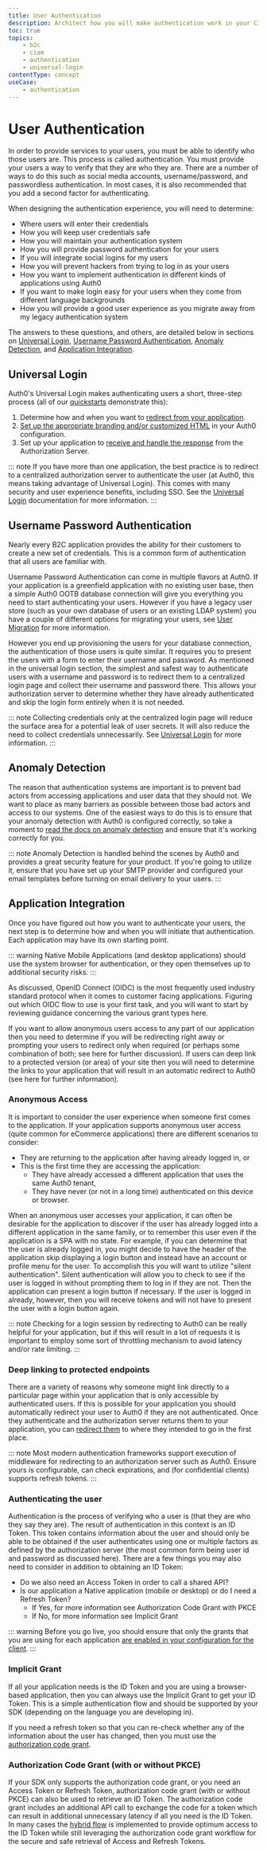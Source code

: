 ```yaml
---
title: User Authentication
description: Architect how you will make authentication work in your CIAM implementation.
toc: true
topics:
    - b2c
    - ciam
    - authentication
    - universal-login
contentType: concept
useCase:
    - authentication
---
```

# User Authentication

In order to provide services to your users, you must be able to identify who those users are. This process is called authentication. You must provide your users a way to verify that they are who they are. There are a number of ways to do this such as social media accounts, username/password, and passwordless authentication. In most cases, it is also recommended that you add a second factor for authenticating.

When designing the authentication experience, you will need to determine:

* Where users will enter their credentials
* How you will keep user credentials safe
* How you will maintain your authentication system
* How you will provide password authentication for your users
* If you will integrate social logins for my users
* How you will prevent hackers from trying to log in as your users
* How you want to implement authentication in different kinds of applications using Auth0
* If you want to make login easy for your users when they come from different language backgrounds
* How you will provide a good user experience as you migrate away from my legacy authentication system

The answers to these questions, and others, are detailed below in sections on [Universal Login](#universal-login), [Username Password Authentication](#username-password-authentication), [Anomaly Detection](#anomaly-detection), and [Application Integration](#application-integration).

## Universal Login

Auth0's Universal Login makes authenticating users a short, three-step process (all of our [quickstarts](/quickstart) demonstrate this):

1. Determine how and when you want to [redirect from your application](#application-integration).
2. [Set up the appropriate branding and/or customized HTML](/universal-login) in your Auth0 configuration.
3. Set up your application to [receive and handle the response](#application-integration) from the Authorization Server.

::: note
If you have more than one application, the best practice is to redirect to a centralized authorization server to authenticate the user (at Auth0, this means taking advantage of Universal Login). This comes with many security and user experience benefits, including SSO. See the [Universal Login](/universal-login) documentation for more information.
:::

## Username Password Authentication

Nearly every B2C application provides the ability for their customers to create a new set of credentials. This is a common form of authentication that all users are familiar with.

Username Password Authentication can come in multiple flavors at Auth0. If your application is a greenfield application with no existing user base, then a simple Auth0 OOTB database connection will give you everything you need to start authenticating your users. However if you have a legacy user store (such as your own database of users or an existing LDAP system) you have a couple of different options for migrating your users, see [User Migration](/user-provisioning#user-migration) for more information.

However you end up provisioning the users for your database connection, the authentication of those users is quite similar. It requires you to present the users with a form to enter their username and password. As mentioned in the universal login section, the simplest and safest way to authenticate users with a username and password is to redirect them to a centralized login page and collect their username and password there. This allows your authorization server to determine whether they have already authenticated and skip the login form entirely when it is not needed.

::: note
Collecting credentials only at the centralized login page will reduce the surface area for a potential leak of user secrets. It will also reduce the need to collect credentials unnecessarily.  See [Universal Login](#universal-login) for more information.
:::

## Anomaly Detection

The reason that authentication systems are important is to prevent bad actors from accessing applications and user data that they should not. We want to place as many barriers as possible between those bad actors and access to our systems. One of the easiest ways to do this is to ensure that your anomaly detection with Auth0 is configured correctly, so take a moment to [read the docs on anomaly detection](/anomaly-detection) and ensure that it's working correctly for you.

::: note
Anomaly Detection is handled behind the scenes by Auth0 and provides a great security feature for your product. If you're going to utilize it, ensure that you have set up your SMTP provider and configured your email templates before turning on email delivery to your users.
:::

## Application Integration

Once you have figured out how you want to authenticate your users, the next step is to determine how and when you will initiate that authentication. Each application may have its own starting point.

::: warning
Native Mobile Applications (and desktop applications) should use the system browser for authentication, or they open themselves up to additional security risks.
:::

As discussed, OpenID Connect (OIDC) is the most frequently used industry standard protocol when it comes to customer facing applications. Figuring out which OIDC flow to use is your first task, and you will want to start by reviewing guidance concerning the various grant types here.  

If you want to allow anonymous users access to any part of our application then you need to determine if you will be redirecting right away or prompting your users to redirect only when required (or perhaps some combination of both; see here for further discussion). If users can deep link to a protected version (or area) of your site then you will need to determine the links to your application that will result in an automatic redirect to Auth0 (see here for further information). 

### Anonymous Access

It is important to consider the user experience when someone first comes to the application. If your application supports anonymous user access (quite common for eCommerce applications) there are different scenarios to consider:

* They are returning to the application after having already logged in, or
* This is the first time they are accessing the application:
    * They have already accessed a different application that uses the same Auth0 tenant,
    * They have never (or not in a long time) authenticated on this device or browser.

When an anonymous user accesses your application, it can often be desirable for the application to discover if the user has already logged into a different application in the same family, or to remember this user even if the application is a SPA with no state. For example, if you can determine that the user is already logged in, you might decide to have the header of the application skip displaying a login button and instead have an account or profile menu for the user. To accomplish this you will want to utilize "silent authentication". Silent authentication will allow you to check to see if the user is logged in without prompting them to log in if they are not. Then the application can present a login button if necessary. If the user is logged in already, however, then you will receive tokens and will not have to present the user with a login button again.

::: note
Checking for a login session by redirecting to Auth0 can be really helpful for your application, but if this will result in a lot of requests it is important to employ some sort of throttling mechanism to avoid latency and/or rate limiting.
:::

### Deep linking to protected endpoints

There are a variety of reasons why someone might link directly to a particular page within your application that is only accessible by authenticated users. If this is possible for your application you should automatically redirect your user to Auth0 if they are not authenticated. Once they authenticate and the authorization server returns them to your application, you can [redirect them](/users/guides/redirect-users-after-login) to where they intended to go in the first place.

::: note
Most modern authentication frameworks support execution of middleware for redirecting to an authorization server such as Auth0. Ensure yours is configurable, can check expirations, and (for confidential clients) supports refresh tokens.
:::

### Authenticating the user

Authentication is the process of verifying who a user is (that they are who they say they are). The result of authentication in this context is an ID Token. This token contains information about the user and should only be able to be obtained if the user authenticates using one or multiple factors as defined by the authorization server (the most common form being user id and password as discussed here). There are a few things you may also need to consider in addition to obtaining an ID Token:

* Do we also need an Access Token in order to call a shared API?
* Is our application a Native application (mobile or desktop) or do I need a Refresh Token?
    * If Yes, for more information see Authorization Code Grant with PKCE
    * If No, for more information see Implicit Grant

::: warning
Before you go live, you should ensure that only the grants that you are using for each application [are enabled in your configuration for the client](/applications/guides/update-grant-types-dashboard).
:::

### Implicit Grant

If all your application needs is the ID Token and you are using a browser-based application, then you can always use the Implicit Grant to get your ID Token. This is a simple authentication flow and should be supported by your SDK (depending on the language you are developing in).

If you need a refresh token so that you can re-check whether any of the information about the user has changed, then you must use the [authorization code grant](/api-auth/tutorials/authorization-code-grant).

### Authorization Code Grant (with or without PKCE)

If your SDK only supports the authorization code grant, or you need an Access Token or Refresh Token, authorization code grant (with or without PKCE) can also be used to retrieve an ID Token.  The authorization code grant includes an additional API call to exchange the code for a token which can result in additional unnecessary latency if all you need is the ID Token. In many cases the [hybrid flow](/api-auth/tutorials/hybrid-flow_) is implemented to provide optimum access to the ID Token while still leveraging the authorization code grant workflow for the secure and safe retrieval of Access and Refresh Tokens.

